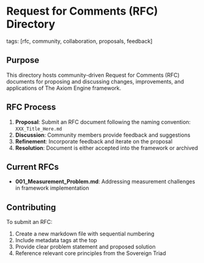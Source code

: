 # Request for Comments (RFC) Directory

tags: [rfc, community, collaboration, proposals, feedback]

## Purpose

This directory hosts community-driven Request for Comments (RFC) documents for proposing and discussing changes, improvements, and applications of The Axiom Engine framework.

## RFC Process

1. **Proposal**: Submit an RFC document following the naming convention: `XXX_Title_Here.md`
2. **Discussion**: Community members provide feedback and suggestions
3. **Refinement**: Incorporate feedback and iterate on the proposal
4. **Resolution**: Document is either accepted into the framework or archived

## Current RFCs

- **001_Measurement_Problem.md**: Addressing measurement challenges in framework implementation

## Contributing

To submit an RFC:
1. Create a new markdown file with sequential numbering
2. Include metadata tags at the top
3. Provide clear problem statement and proposed solution
4. Reference relevant core principles from the Sovereign Triad